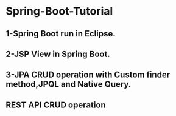 # Spring-Boot-Tutorial
<h2>1-Spring Boot run in Eclipse.</h2>
<h2>2-JSP View in Spring Boot.</h2>
<h2>3-JPA CRUD operation with Custom finder method,JPQL and Native Query.</h2>
<h2>REST API CRUD operation</h2>
